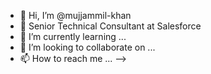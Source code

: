 - 👋 Hi, I’m @mujjammil-khan
- 👀 Senior Technical Consultant at Salesforce
- 🌱 I’m currently learning ...
- 💞️ I’m looking to collaborate on ...
- 📫 How to reach me ...
-->
<!---
mujjammil-khan/mujjammil-khan is a ✨ special ✨ repository because its `README.md` (this file) appears on your GitHub profile.
You can click the Preview link to take a look at your changes.
--->
